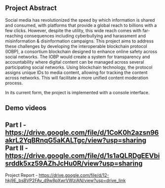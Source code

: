 Project Abstract
-----------------------
Social media has revolutionized the speed by which information is shared and
consumed, with platforms that provide a global reach to billions with a few clicks.
However, despite the utility, this wide reach comes with far-reaching consequences
including cyberbullying and harassment and misinformation & disinformation
campaigns. This project aims to address these challenges by developing the
interoperable blockchain protocol (IOBP), a consortium blockchain designed to
enhance online safety across social networks.
The IOBP would create a system for transparency and accountability where digital
content can be managed across several participating social networks. Using
blockchain technology, the protocol assigns unique IDs to media content, allowing for
tracking the content across networks. This will facilitate a more unified content
moderation process.

In its current form, the project is implemented with a console interface.

Demo videos
------------------------
Part I - https://drive.google.com/file/d/1CoK0h2azsn96akrL2YqBRnqG5aKALTgc/view?usp=sharing
<br>Part II - https://drive.google.com/file/d/1s1aQLRDgEEVbisrddk5xz59AZhJcHu0R/view?usp=sharing 
---------------------

Project Report - https://drive.google.com/file/d/12-hkj9E_bsBVP2FAv_d9w8pXwrVWziAN/view?usp=drive_link 
